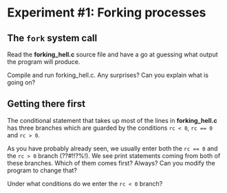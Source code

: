 # Experiment #1: Forking processes

## The `fork` system call

Read the **forking_hell.c** source file and
have a go at guessing what output the program
will produce.

Compile and run forking_hell.c. Any surprises? 
Can you explain what is going on?

## Getting there first

The conditional statement that takes up most of
the lines in **forking_hell.c** has three branches
which are guarded by the conditions `rc < 0`,
`rc == 0` and `rc > 0`.

As you have probably already seen, we usually enter
both the `rc == 0` and the `rc > 0` branch (??#!!?%!).
We see print statements coming from both of these branches.
Which of them comes first? Always? Can you modify the program
to change that?

Under what conditions do we enter the `rc < 0` branch?
